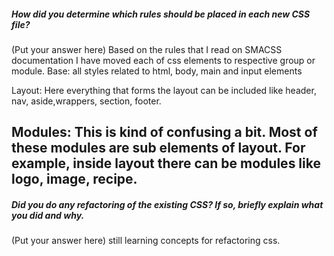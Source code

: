 ##### How did you determine which rules should be placed in each new CSS file?

(Put your answer here)
Based on the rules that I read on SMACSS documentation I have moved each of css elements to respective group or module.
Base: 
all styles related to html, body, main and input elements

Layout:
Here everything that forms the layout can be included like header, nav, aside,wrappers, section, footer.

Modules:
This is kind of confusing a bit. Most of these modules are sub elements of layout. For example, inside layout there can be modules like logo, image, recipe. 
---

##### Did you do any refactoring of the existing CSS? If so, briefly explain what you did and why.

(Put your answer here)
still learning concepts for refactoring css. 
